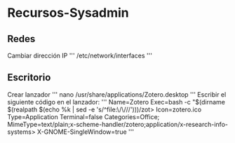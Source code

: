 # Recursos-Sysadmin

## Redes

Cambiar dirección IP
'''
/etc/network/interfaces
'''

## Escritorio
Crear lanzador
'''
nano /usr/share/applications/Zotero.desktop
'''
Escribir el siguiente código en el lanzador:
'''
Name=Zotero
Exec=bash -c "$(dirname $(realpath $(echo %k | sed -e 's/^file:\\/\\///')))/zot>
Icon=zotero.ico
Type=Application
Terminal=false
Categories=Office;
MimeType=text/plain;x-scheme-handler/zotero;application/x-research-info-systems>
X-GNOME-SingleWindow=true
'''